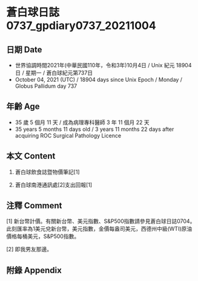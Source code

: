 [_metadata_:encoding]: - "utf-8"
[_metadata_:language]: - "zh-Hant-TW"
[_metadata_:fileformat]: - "markdown"
[_metadata_:MIME_type]: - "text/plain"
[_metadata_:markdown_version]: - "commonmark version 0.30"
[_metadata_:markdown_spec]: - "https://spec.commonmark.org/0.30/"

# 蒼白球日誌0737_gpdiary0737_20211004 #

## 日期 Date ##

* 世界協調時間2021年(中華民國110年，令和3年)10月4日 / Unix 紀元 18904 日 / 星期一 / 蒼白球紀元第737日
* October 04, 2021 (UTC) / 18904 days since Unix Epoch / Monday / Globus Pallidum day 737

## 年齡 Age ##

* 35 歲 5 個月 11 天 / 成為病理專科醫師 3 年 11 個月 22 天
* 35 years 5 months 11 days old / 3 years 11 months 22 days after acquiring ROC Surgical Pathology Licence

## 本文 Content ##

1. 蒼白球飲食誌暨物價筆記[1]

    
2. 蒼白球南港通訊處[2]支出回報[1]

    

## 注釋 Comment ##

[1] 新台幣計價。有關新台幣、美元指數、S&P500指數請參見蒼白球日誌0704。此刻匯率為1美元兌新台幣，美元指數，金價每盎司美元，西德州中級(WTI)原油價格每桶美元，S&P500指數。


[2] 即我男友那邊。



## 附錄 Appendix ##

